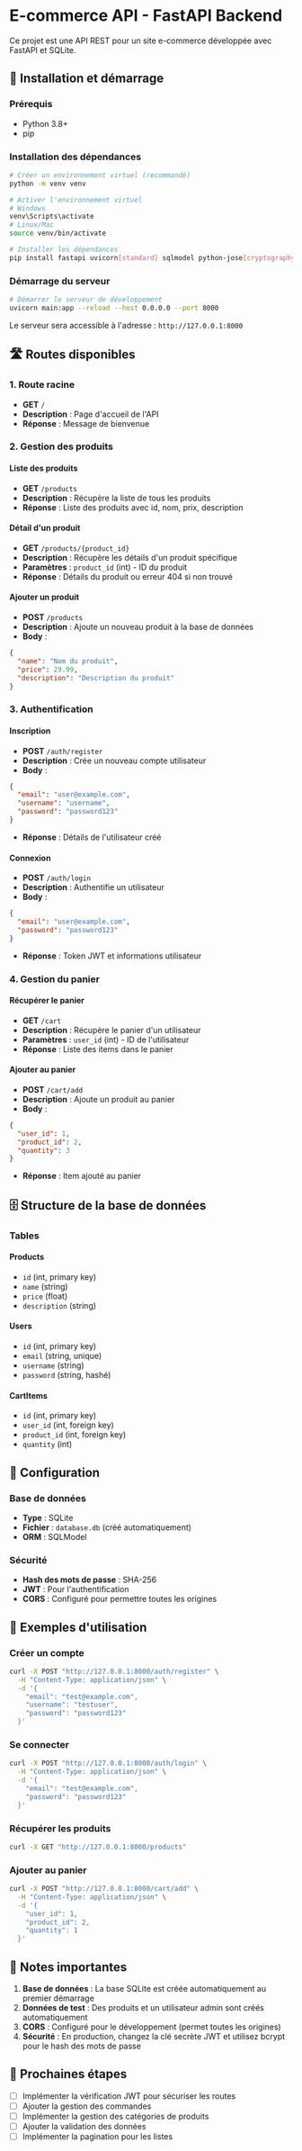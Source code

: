 # E-commerce API - FastAPI Backend

Ce projet est une API REST pour un site e-commerce développée avec FastAPI et SQLite.

## 🚀 Installation et démarrage

### Prérequis
- Python 3.8+
- pip

### Installation des dépendances

```bash
# Créer un environnement virtuel (recommandé)
python -m venv venv

# Activer l'environnement virtuel
# Windows
venv\Scripts\activate
# Linux/Mac
source venv/bin/activate

# Installer les dépendances
pip install fastapi uvicorn[standard] sqlmodel python-jose[cryptography] passlib[bcrypt]
```

### Démarrage du serveur

```bash
# Démarrer le serveur de développement
uvicorn main:app --reload --host 0.0.0.0 --port 8000
```

Le serveur sera accessible à l'adresse : `http://127.0.0.1:8000`

## 🛣️ Routes disponibles

### 1. Route racine
- **GET** `/`
- **Description** : Page d'accueil de l'API
- **Réponse** : Message de bienvenue

### 2. Gestion des produits

#### Liste des produits
- **GET** `/products`
- **Description** : Récupère la liste de tous les produits
- **Réponse** : Liste des produits avec id, nom, prix, description

#### Détail d'un produit
- **GET** `/products/{product_id}`
- **Description** : Récupère les détails d'un produit spécifique
- **Paramètres** : `product_id` (int) - ID du produit
- **Réponse** : Détails du produit ou erreur 404 si non trouvé

#### Ajouter un produit
- **POST** `/products`
- **Description** : Ajoute un nouveau produit à la base de données
- **Body** :
```json
{
  "name": "Nom du produit",
  "price": 29.99,
  "description": "Description du produit"
}
```

### 3. Authentification

#### Inscription
- **POST** `/auth/register`
- **Description** : Crée un nouveau compte utilisateur
- **Body** :
```json
{
  "email": "user@example.com",
  "username": "username",
  "password": "password123"
}
```
- **Réponse** : Détails de l'utilisateur créé

#### Connexion
- **POST** `/auth/login`
- **Description** : Authentifie un utilisateur
- **Body** :
```json
{
  "email": "user@example.com",
  "password": "password123"
}
```
- **Réponse** : Token JWT et informations utilisateur

### 4. Gestion du panier

#### Récupérer le panier
- **GET** `/cart`
- **Description** : Récupère le panier d'un utilisateur
- **Paramètres** : `user_id` (int) - ID de l'utilisateur
- **Réponse** : Liste des items dans le panier

#### Ajouter au panier
- **POST** `/cart/add`
- **Description** : Ajoute un produit au panier
- **Body** :
```json
{
  "user_id": 1,
  "product_id": 2,
  "quantity": 3
}
```
- **Réponse** : Item ajouté au panier

## 🗄️ Structure de la base de données

### Tables

#### Products
- `id` (int, primary key)
- `name` (string)
- `price` (float)
- `description` (string)

#### Users
- `id` (int, primary key)
- `email` (string, unique)
- `username` (string)
- `password` (string, hashé)

#### CartItems
- `id` (int, primary key)
- `user_id` (int, foreign key)
- `product_id` (int, foreign key)
- `quantity` (int)

## 🔧 Configuration

### Base de données
- **Type** : SQLite
- **Fichier** : `database.db` (créé automatiquement)
- **ORM** : SQLModel

### Sécurité
- **Hash des mots de passe** : SHA-256
- **JWT** : Pour l'authentification
- **CORS** : Configuré pour permettre toutes les origines

## 📝 Exemples d'utilisation

### Créer un compte
```bash
curl -X POST "http://127.0.0.1:8000/auth/register" \
  -H "Content-Type: application/json" \
  -d '{
    "email": "test@example.com",
    "username": "testuser",
    "password": "password123"
  }'
```

### Se connecter
```bash
curl -X POST "http://127.0.0.1:8000/auth/login" \
  -H "Content-Type: application/json" \
  -d '{
    "email": "test@example.com",
    "password": "password123"
  }'
```

### Récupérer les produits
```bash
curl -X GET "http://127.0.0.1:8000/products"
```

### Ajouter au panier
```bash
curl -X POST "http://127.0.0.1:8000/cart/add" \
  -H "Content-Type: application/json" \
  -d '{
    "user_id": 1,
    "product_id": 2,
    "quantity": 1
  }'
```

## 🚨 Notes importantes

1. **Base de données** : La base SQLite est créée automatiquement au premier démarrage
2. **Données de test** : Des produits et un utilisateur admin sont créés automatiquement
3. **CORS** : Configuré pour le développement (permet toutes les origines)
4. **Sécurité** : En production, changez la clé secrète JWT et utilisez bcrypt pour le hash des mots de passe

## 🔄 Prochaines étapes

- [ ] Implémenter la vérification JWT pour sécuriser les routes
- [ ] Ajouter la gestion des commandes
- [ ] Implémenter la gestion des catégories de produits
- [ ] Ajouter la validation des données
- [ ] Implémenter la pagination pour les listes 